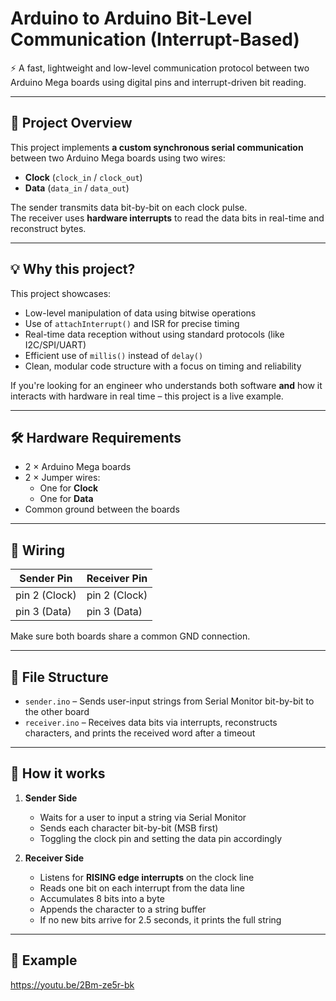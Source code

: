 # Arduino to Arduino Bit-Level Communication (Interrupt-Based)

⚡ A fast, lightweight and low-level communication protocol between two Arduino Mega boards using digital pins and interrupt-driven bit reading.

---

## 🔧 Project Overview

This project implements **a custom synchronous serial communication** between two Arduino Mega boards using two wires:

- **Clock** (`clock_in` / `clock_out`)
- **Data** (`data_in` / `data_out`)

The sender transmits data bit-by-bit on each clock pulse.  
The receiver uses **hardware interrupts** to read the data bits in real-time and reconstruct bytes.

---

## 💡 Why this project?

This project showcases:
- Low-level manipulation of data using bitwise operations
- Use of `attachInterrupt()` and ISR for precise timing
- Real-time data reception without using standard protocols (like I2C/SPI/UART)
- Efficient use of `millis()` instead of `delay()`
- Clean, modular code structure with a focus on timing and reliability

If you're looking for an engineer who understands both software **and** how it interacts with hardware in real time – this project is a live example.

---

## 🛠️ Hardware Requirements

- 2 × Arduino Mega boards
- 2 × Jumper wires:
  - One for **Clock**
  - One for **Data**
- Common ground between the boards

---

## 🔌 Wiring

| Sender Pin | Receiver Pin |
|------------|--------------|
| pin 2 (Clock) | pin 2 (Clock) |
| pin 3 (Data)  | pin 3 (Data)  |

Make sure both boards share a common GND connection.

---

## 📂 File Structure

- `sender.ino` – Sends user-input strings from Serial Monitor bit-by-bit to the other board
- `receiver.ino` – Receives data bits via interrupts, reconstructs characters, and prints the received word after a timeout

---

## 🧠 How it works

1. **Sender Side**
   - Waits for a user to input a string via Serial Monitor
   - Sends each character bit-by-bit (MSB first)
   - Toggling the clock pin and setting the data pin accordingly

2. **Receiver Side**
   - Listens for **RISING edge interrupts** on the clock line
   - Reads one bit on each interrupt from the data line
   - Accumulates 8 bits into a byte
   - Appends the character to a string buffer
   - If no new bits arrive for 2.5 seconds, it prints the full string

---

## 🧪 Example

https://youtu.be/2Bm-ze5r-bk



